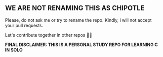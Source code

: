 ## WE ARE NOT RENAMING THIS AS CHIPOTLE
Please, do not ask me or try to rename the repo.
Kindly, i will not accept your pull requests.

Let's contribute together in other repos 🥹✨

<b>FINAL DISCLAIMER: THIS IS A PERSONAL STUDY REPO FOR LEARNING C IN SOLO
